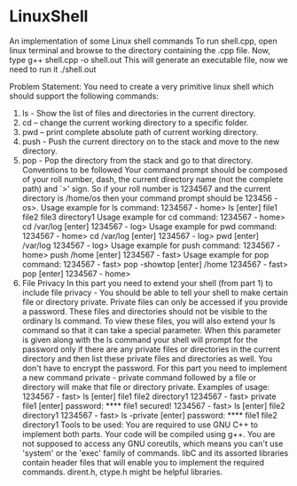# LinuxShell
An implementation of some Linux shell commands 
To run shell.cpp, open linux terminal and browse to the directory containing the .cpp file. Now, type
g++ shell.cpp -o shell.out
This will generate an executable file, now we need to run it
./shell.out

Problem Statement:
You need to create a very primitive linux shell which should support the following commands:
1. ls - Show the list of files and directories in the current directory.
2. cd – change the current working directory to a specific folder.
3. pwd – print complete absolute path of current working directory.
4. push - Push the current directory on to the stack and move to the new directory.
5. pop - Pop the directory from the stack and go to that directory.
Conventions to be followed
Your command prompt should be composed of your roll number, dash, the current directory name (not the complete path) and `>' sign. So if your roll number is 1234567 and the current directory is /home/os then your command prompt should be 123456 - os>.
Usage example for ls command:
1234567 - home> ls [enter]
file1 file2 file3 directory1
Usage example for cd command:
1234567 - home> cd /var/log [enter]
1234567 - log>
Usage example for pwd command:
1234567 - home> cd /var/log [enter]
1234567 - log> pwd [enter]
/var/log
1234567 - log>
Usage example for push command:
1234567 - home> push /home [enter]
1234567 - fast>
Usage example for pop command:
1234567 - fast> pop -showtop [enter]
/home
1234567 - fast> pop [enter]
1234567 - home>
2. File Privacy
In this part you need to extend your shell (from part 1) to include file privacy - You should be able to tell your shell to make certain file or directory private. Private files can only be accessed if you provide a password. These files and directories should not be visible to the ordinary ls command.
To view these files, you will also extend your ls command so that it can take a special parameter. When this parameter is given along with the ls command your shell will prompt for the password only if there are any private files or directories in the current directory and then list these private files and directories as well. You don't have to encrypt the password.
For this part you need to implement a new command private - private command followed by a file or directory will make that file or directory private.
Examples of usage: 1234567 - fast> ls [enter] file1 file2 directory1
1234567 - fast> private file1 [enter] password: **** file1 secured!
1234567 - fast> ls [enter] file2 directory1
1234567 - fast> ls -private [enter] password: ****
file1 file2 directory1
Tools to be used:
You are required to use GNU C++ to implement both parts. Your code will be compiled using g++. You are not supposed to access any GNU coreutils, which means you can't use 'system' or the 'exec' family of commands. libC and its assorted libraries contain header files that will enable you to implement the required commands. dirent.h, ctype.h might be helpful libraries.
